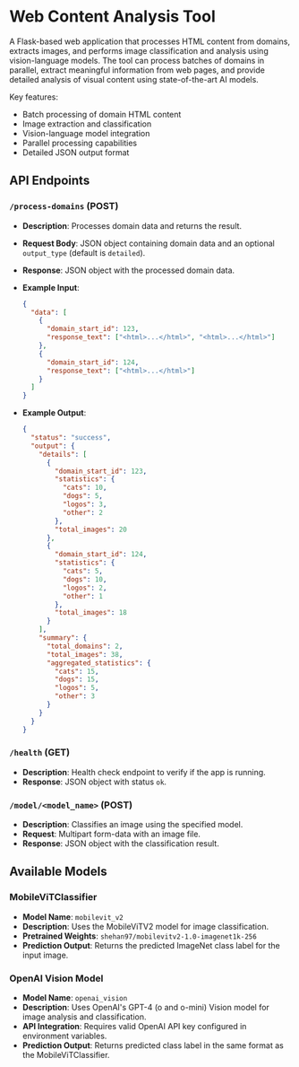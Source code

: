 # Web Content Analysis Tool

A Flask-based web application that processes HTML content from domains, extracts images, and performs image classification and analysis using vision-language models.
The tool can process batches of domains in parallel, extract meaningful information from web pages, and provide detailed analysis of visual content using state-of-the-art AI models.

Key features:

- Batch processing of domain HTML content
- Image extraction and classification
- Vision-language model integration
- Parallel processing capabilities
- Detailed JSON output format

## API Endpoints

### `/process-domains` (POST)

- **Description**: Processes domain data and returns the result.
- **Request Body**: JSON object containing domain data and an optional `output_type` (default is `detailed`).
- **Response**: JSON object with the processed domain data.
- **Example Input**:

  ```json
  {
    "data": [
      {
        "domain_start_id": 123,
        "response_text": ["<html>...</html>", "<html>...</html>"]
      },
      {
        "domain_start_id": 124,
        "response_text": ["<html>...</html>"]
      }
    ]
  }
  ```

- **Example Output**:
  ```json
  {
    "status": "success", 
    "output": {
      "details": [
        {
          "domain_start_id": 123,
          "statistics": {
            "cats": 10,
            "dogs": 5,
            "logos": 3,
            "other": 2
          },
          "total_images": 20
        },
        {
          "domain_start_id": 124,
          "statistics": {
            "cats": 5,
            "dogs": 10,
            "logos": 2,
            "other": 1
          },
          "total_images": 18
        }
      ],
      "summary": {
        "total_domains": 2,
        "total_images": 38,
        "aggregated_statistics": {
          "cats": 15,
          "dogs": 15,
          "logos": 5,
          "other": 3
        }
      }
    }
  }
  ```


### `/health` (GET)
- **Description**: Health check endpoint to verify if the app is running.
- **Response**: JSON object with status `ok`.

### `/model/<model_name>` (POST)
- **Description**: Classifies an image using the specified model.
- **Request**: Multipart form-data with an image file.
- **Response**: JSON object with the classification result.


## Available Models

### MobileViTClassifier
- **Model Name**: `mobilevit_v2`
- **Description**: Uses the MobileViTV2 model for image classification.
- **Pretrained Weights**: `shehan97/mobilevitv2-1.0-imagenet1k-256`
- **Prediction Output**: Returns the predicted ImageNet class label for the input image.

### OpenAI Vision Model
- **Model Name**: `openai_vision`
- **Description**: Uses OpenAI's GPT-4 (o and o-mini) Vision model for image analysis and classification.
- **API Integration**: Requires valid OpenAI API key configured in environment variables.
- **Prediction Output**: Returns predicted class label in the same format as the MobileViTClassifier.

